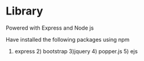 # Library
Powered with Express and Node js

Have installed the following packages using npm
1) express   2) bootstrap  3)jquery     4) popper.js    5) ejs
